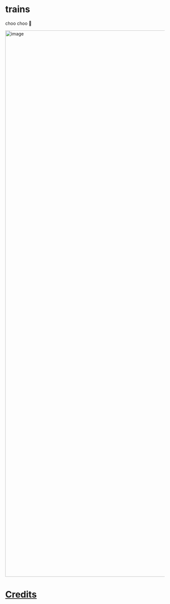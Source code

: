 # trains

choo choo 🚂

<img width="1728" alt="image" src="https://user-images.githubusercontent.com/81981/159130792-ed83ee78-aeb5-4f9c-b0e1-04efef7daa55.png">

# [Credits](https://codesandbox.io/s/night-train-l900i)
